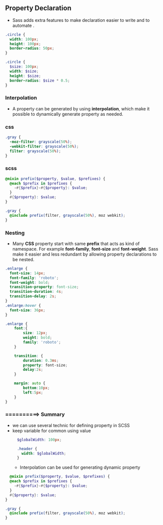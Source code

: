 ## Property Declaration

* Sass adds extra features to make declaration easier to write and  to automate . 

```css
.circle {
  width: 100px;
  height: 100px;
  border-radius: 50px;
}
```

```scss
.circle {
  $size: 100px;
  width: $size;
  height: $size;
  border-radius: $size * 0.5;
}
```

### Interpolation
* A property can be generated by using **interpolation**, which make it possible to dynamically generate property as needed.

### **css** 

```css
.gray {
  -moz-filter: grayscale(50%);
  -webkit-filter: grayscale(50%);
  filter: grayscale(50%);
}
```

### **scss** 

```scss
@mixin prefix($property, $value, $prefixes) {
  @each $prefix in $prefixes {
    -#{$prefix}-#{$property}: $value;
  }
  #{$property}: $value;
}

.gray {
  @include prefix(filter, grayscale(50%), moz webkit);
}
```

### Nesting 
* Many **CSS** property start with same **prefix** that acts as kind of namespace. For example **font-family**, **font-size** and **font-weight**. Sass make it easier and less  redundant by allowing  property  declarations to be nested.

```css
.enlarge {
  font-size: 14px;
  font-family: 'roboto';
  font-weight: bold;
  transition-property: font-size;
  transition-duration: 4s;
  transition-delay: 2s;
}
.enlarge:hover {
  font-size: 36px;
}
```

```scss
.enlarge {
    font:{
        size: 12px;
        weight: bold;
        family: 'roboto';
    }

    transition: {
        duration: 0.3ms;
        property: font-size;
        delay:2s;
    }

    margin: auto {
        bottom:10px;
        left:5px;
    }
}
```

### ==========> Summary

* we can use several technic for defining property in SCSS
* keep variable for common using value
  ```scss
    $globalWidth: 100px;

    .header {
      width: $globalWidth;
    }
  ```
  * Interpolation can be used for generating dynamic property

```scss
  @mixin prefix($property, $value, $prefixes) {
  @each $prefix in $prefixes {
    -#{$prefix}-#{$property}: $value;
  }
  #{$property}: $value;
}

.gray {
  @include prefix(filter, grayscale(50%), moz webkit);
}
```
